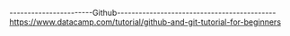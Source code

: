 -----------------------Github--------------------------------------------
https://www.datacamp.com/tutorial/github-and-git-tutorial-for-beginners

